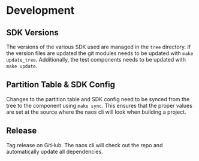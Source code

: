 # Development

## SDK Versions

The versions of the various SDK used are managed in the `tree` directory. If the version files are updated the git modules needs to be updated with `make update_tree`. Additionally, the test components needs to be updated with `make update`.

## Partition Table & SDK Config

Changes to the partition table and SDK config need to be synced from the tree to the component using `make sync`. This ensures that the proper values are set at the source where the naos cli will look when building a project.

## Release

Tag release on GitHub. The naos cli will check out the repo and automatically update all dependencies.
